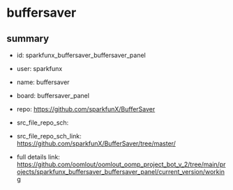 # buffersaver
 
## summary 
* id: sparkfunx_buffersaver_buffersaver_panel
* user: sparkfunx
* name: buffersaver
* board: buffersaver_panel
* repo: https://github.com/sparkfunX/BufferSaver



* src_file_repo_sch: 
* src_file_repo_sch_link: https://github.com/sparkfunX/BufferSaver/tree/master/
* full details link: https://github.com/oomlout/oomlout_oomp_project_bot_v_2/tree/main/projects/sparkfunx_buffersaver_buffersaver_panel/current_version/working  







